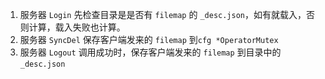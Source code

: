 1. 服务器 `Login` 先检查目录是是否有 `filemap` 的 `_desc.json`，如有就载入，否则计算，载入失败也计算。
2. 服务器 `SyncDel` 保存客户端发来的 `filemap` 到`cfg *OperatorMutex`
3. 服务器 `Logout` 调用成功时，保存客户端发来的 `filemap` 到目录中的 `_desc.json`